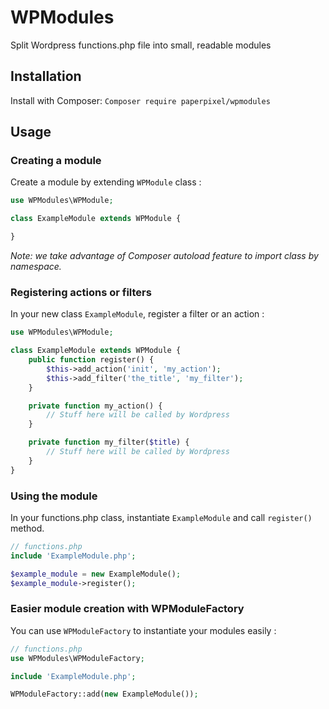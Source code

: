 # WPModules

Split Wordpress functions.php file into small, readable modules

## Installation

Install with Composer: `Composer require paperpixel/wpmodules`

## Usage

### Creating a module

Create a module by extending `WPModule` class :

```php
use WPModules\WPModule;

class ExampleModule extends WPModule {

}
```

_Note: we take advantage of Composer autoload
feature to import class by namespace._

### Registering actions or filters

In your new class `ExampleModule`, register a filter or an action :
```php
use WPModules\WPModule;

class ExampleModule extends WPModule {
    public function register() {
        $this->add_action('init', 'my_action');
        $this->add_filter('the_title', 'my_filter');
    }

    private function my_action() {
        // Stuff here will be called by Wordpress
    }

    private function my_filter($title) {
        // Stuff here will be called by Wordpress
    }
}

```

### Using the module

In your functions.php class, instantiate `ExampleModule` and call `register()` method.

```php
// functions.php
include 'ExampleModule.php';

$example_module = new ExampleModule();
$example_module->register();
```



### Easier module creation with WPModuleFactory

You can use `WPModuleFactory` to instantiate your modules easily :

```php
// functions.php
use WPModules\WPModuleFactory;

include 'ExampleModule.php';

WPModuleFactory::add(new ExampleModule());

```